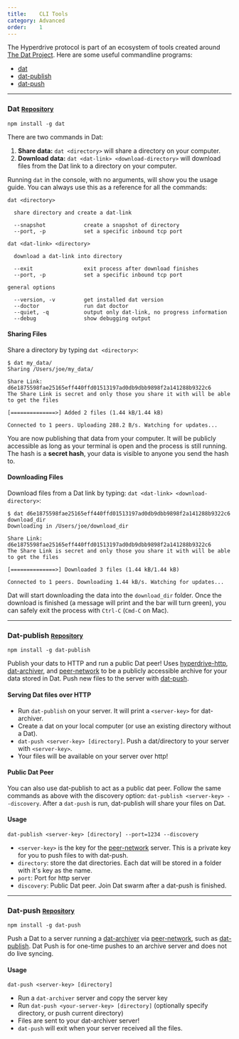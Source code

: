 ```yaml
---
title:    CLI Tools
category: Advanced
order:    1
---
```


The Hyperdrive protocol is part of an ecosystem of tools created around [The Dat Project](http://dat-data.com).
Here are some useful commandline programs:

 - [dat](#dat)
 - [dat-publish](#dat-publish)
 - [dat-push](#dat-push)

---

<h3 id="dat">Dat <small><a href="https://github.com/datproject/dat">Repository</a></small></h3>

`npm install -g dat`

There are two commands in Dat:

1. **Share data:** `dat <directory>` will share a directory on your computer.
2. **Download data:** `dat <dat-link> <download-directory>` will download files from the Dat link to a directory on your computer. 

Running `dat` in the console, with no arguments, will show you the usage guide. You can always use this as a reference for all the commands:

```
dat <directory>

  share directory and create a dat-link

  --snapshot            create a snapshot of directory
  --port, -p            set a specific inbound tcp port

dat <dat-link> <directory>

  download a dat-link into directory

  --exit                exit process after download finishes
  --port, -p            set a specific inbound tcp port

general options

  --version, -v         get installed dat version
  --doctor              run dat doctor
  --quiet, -q           output only dat-link, no progress information
  --debug               show debugging output
```

#### Sharing Files

Share a directory by typing `dat <directory>`:

```
$ dat my_data/
Sharing /Users/joe/my_data/

Share Link: d6e1875598fae25165eff440ffd01513197ad0db9dbb9898f2a141288b9322c6
The Share Link is secret and only those you share it with will be able to get the files

[==============>] Added 2 files (1.44 kB/1.44 kB)

Connected to 1 peers. Uploading 288.2 B/s. Watching for updates...
```

You are now publishing that data from your computer. It will be publicly accessible as long as your terminal is open and the process is still running. The hash is a **secret hash**, your data is visible to anyone you send the hash to.

#### Downloading Files

Download files from a Dat link by typing: `dat <dat-link> <download-directory>`:

```
$ dat d6e1875598fae25165eff440ffd01513197ad0db9dbb9898f2a141288b9322c6 download_dir
Downloading in /Users/joe/download_dir

Share Link: d6e1875598fae25165eff440ffd01513197ad0db9dbb9898f2a141288b9322c6
The Share Link is secret and only those you share it with will be able to get the files

[==============>] Downloaded 3 files (1.44 kB/1.44 kB)

Connected to 1 peers. Downloading 1.44 kB/s. Watching for updates...
```

Dat will start downloading the data into the `download_dir` folder. Once the download is finished (a message will print and the bar will turn green), you can safely exit the process with `Ctrl-C` (`Cmd-C` on Mac). 

---

<h3 id="dat-publish">Dat-publish <small><a href="https://github.com/joehand/dat-publish">Repository</a></small></h3>

`npm install -g dat-publish`

Publish your dats to HTTP and run a public Dat peer!
Uses [hyperdrive-http](https://github.com/joehand/hyperdrive-http), [dat-archiver](https://github.com/maxogden/dat-archiver), and [peer-network](https://github.com/mafintosh/peer-network) to be a publicly accessible archive for your data stored in Dat.
Push new files to the server with [dat-push](https://github.com/joehand/dat-push).

#### Serving Dat files over HTTP

* Run `dat-publish` on your server. It will print a `<server-key>` for dat-archiver.
* Create a dat on your local computer (or use an existing directory without a Dat).
* `dat-push <server-key> [directory]`. Push a dat/directory to your server with `<server-key>`.
* Your files will be available on your server over http!

#### Public Dat Peer

You can also use dat-publish to act as a public dat peer.
Follow the same commands as above with the discovery option: `dat-publish <server-key> --discovery`.
After a `dat-push` is run, dat-publish will share your files on Dat.

#### Usage

```
dat-publish <server-key> [directory] --port=1234 --discovery
```

* `<server-key>` is the key for the [peer-network](https://github.com/mafintosh/peer-network) server. This is a private key for you to push files to with dat-push.
* `directory`: store the dat directories. Each dat will be stored in a folder with it's key as the name.
* `port`: Port for http server
* `discovery`: Public Dat peer. Join Dat swarm after a dat-push is finished.


---

<h3 id="dat-push">Dat-push <small><a href="https://github.com/joehand/dat-push">Repository</a></small></h3>

`npm install -g dat-push`

Push a Dat to a server running a [dat-archiver](https://github.com/maxogden/dat-archiver) via [peer-network](https://github.com/mafintosh/peer-network), such as [dat-publish](#dat-publish). Dat Push is for one-time pushes to an archive server and does not do live syncing.

#### Usage

```
dat-push <server-key> [directory]
```

* Run a `dat-archiver` server and copy the server key
* Run `dat-push <your-server-key> [directory]` (optionally specify directory, or push current directory)
* Files are sent to your dat-archiver server!
* `dat-push` will exit when your server received all the files.